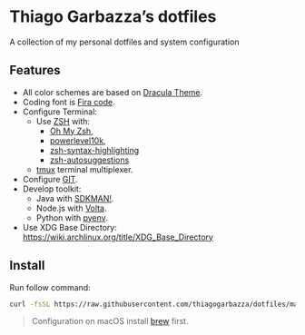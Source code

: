# Thiago Garbazza’s dotfiles

A collection of my personal dotfiles and system configuration

## Features

- All color schemes are based on [Dracula Theme](https://draculatheme.com/).
- Coding font is [Fira code](https://github.com/tonsky/FiraCode).
- Configure Terminal:
  - Use [ZSH](https://www.zsh.org/) with:
    - [Oh My Zsh](https://ohmyz.sh/),
    - [powerlevel10k](https://github.com/romkatv/powerlevel10k),
    - [zsh-syntax-highlighting](https://github.com/zsh-users/zsh-syntax-highlighting)
    - [zsh-autosuggestions](https://github.com/zsh-users/zsh-autosuggestions)
  - [tmux](https://github.com/tmux/tmux/wiki) terminal multiplexer.
- Configure [GIT](https://git-scm.com/).
- Develop toolkit:
  - Java with [SDKMAN!](https://sdkman.io/).
  - Node.js with [Volta](https://volta.sh/).
  - Python with [pyenv](https://github.com/pyenv/pyenv).
- Use XDG Base Directory: https://wiki.archlinux.org/title/XDG_Base_Directory


## Install

Run follow command:

```sh
curl -fsSL https://raw.githubusercontent.com/thiagogarbazza/dotfiles/main/install.sh | bash
```

> Configuration on macOS install [brew](https://brew.sh/) first.
